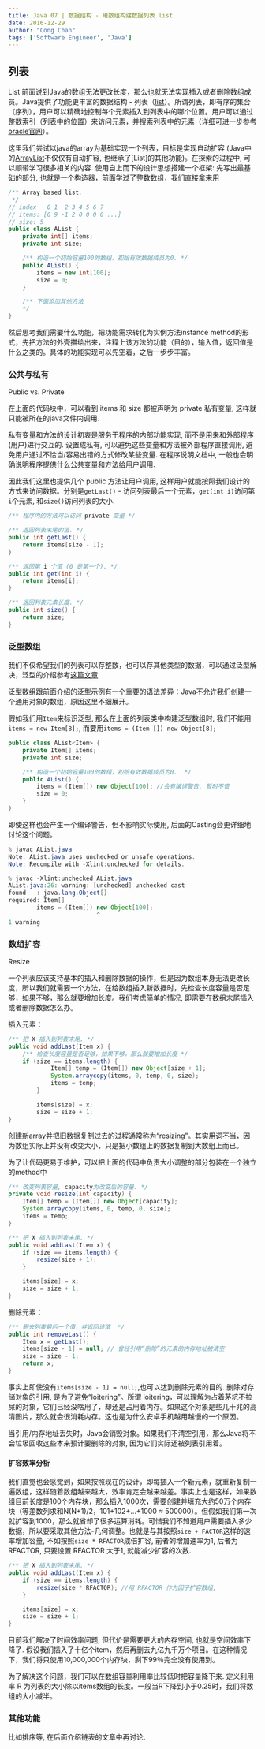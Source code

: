 ```yaml
---
title: Java 07 | 数据结构 - 用数组构建数据列表 list
date: 2016-12-29
author: "Cong Chan"
tags: ['Software Engineer', 'Java']
---
```

## 列表
List
前面说到Java的数组无法更改长度，那么也就无法实现插入或者删除数组成员。Java提供了功能更丰富的数据结构 - 列表（[list](https://docs.oracle.com/javase/8/docs/api/java/util/List.html)）。所谓列表，即有序的集合（序列），用户可以精确地控制每个元素插入到列表中的哪个位置。用户可以通过整数索引（列表中的位置）来访问元素，并搜索列表中的元素（详细可进一步参考[oracle官网](https://docs.oracle.com/javase/8/docs/api/java/util/List.html)）。
<!-- more -->
这里我们尝试以java的array为基础实现一个列表，目标是实现自动扩容 (Java中的[ArrayList](https://docs.oracle.com/javase/8/docs/api/java/util/ArrayList.html)不仅仅有自动扩容, 也继承了[List]的其他功能)。在探索的过程中, 可以顺带学习很多相关的内容.
使用自上而下的设计思想搭建一个框架:
先写出最基础的部分, 也就是一个构造器，前面学过了整数数组，我们直接拿来用
```java
/** Array based list.
 */
// index   0 1  2 3 4 5 6 7
// items: [6 9 -1 2 0 0 0 0 ...]
// size: 5
public class AList {
    private int[] items;
    private int size;

    /** 构造一个初始容量100的数组，初始有效数据成员为0. */
    public AList() {
        items = new int[100];
        size = 0;
    }

    /** 下面添加其他方法
    */
}
```

然后思考我们需要什么功能，把功能需求转化为实例方法instance method的形式，先把方法的外壳描绘出来，注释上该方法的功能（目的），输入值，返回值是什么之类的。具体的功能实现可以先空着，之后一步步丰富。

### 公共与私有
Public vs. Private

在上面的代码块中，可以看到 items 和 size 都被声明为 private 私有变量, 这样就只能被所在的java文件内调用.

私有变量和方法的设计初衷是服务于程序的内部功能实现, 而不是用来和外部程序(用户)进行交互的. 设置成私有, 可以避免这些变量和方法被外部程序直接调用, 避免用户通过不恰当/容易出错的方式修改某些变量. 在程序说明文档中, 一般也会明确说明程序提供什么公共变量和方法给用户调用.

因此我们这里也提供几个 public 方法让用户调用, 这样用户就能按照我们设计的方式来访问数据。分别是`getLast()` - 访问列表最后一个元素，`get(int i)`访问第`i`个元素, 和`size()`访问列表的大小.
```java
/** 程序内的方法可以访问 private 变量 */

/** 返回列表末尾的值. */
public int getLast() {
    return items[size - 1];
}

/** 返回第 i 个值 (0 是第一个). */
public int get(int i) {
    return items[i];
}

/** 返回列表元素长度. */
public int size() {
    return size;
}
```

### 泛型数组
我们不仅希望我们的列表可以存整数，也可以存其他类型的数据，可以通过泛型解决，泛型的介绍参考[这篇文章](/java-05-variable-types#通用数据类型).

泛型数组跟前面介绍的泛型示例有一个重要的语法差异：Java不允许我们创建一个通用对象的数组，原因这里不细展开。

假如我们用`Item`来标识泛型, 那么在上面的列表类中构建泛型数组时, 我们不能用`items = new Item[8];`, 而要用`items = (Item []) new Object[8];`
```java
public class AList<Item> {
    private Item[] items;
    private int size;

    /** 构造一个初始容量100的数组，初始有效数据成员为0.  */
    public AList() {
        items = (Item[]) new Object[100]; //会有编译警告, 暂时不管
        size = 0;
    }
}
```
即使这样也会产生一个编译警告，但不影响实际使用, 后面的Casting会更详细地讨论这个问题。
```java
% javac AList.java
Note: AList.java uses unchecked or unsafe operations.
Note: Recompile with -Xlint:unchecked for details.

% javac -Xlint:unchecked AList.java
AList.java:26: warning: [unchecked] unchecked cast
found   : java.lang.Object[]
required: Item[]
        items = (Item[]) new Object[100];
                         ^
1 warning
```

### 数组扩容
Resize

一个列表应该支持基本的插入和删除数据的操作，但是因为数组本身无法更改长度，所以我们就需要一个方法，在给数组插入新数据时，先检查长度容量是否足够，如果不够，那么就要增加长度。我们考虑简单的情况, 即需要在数组末尾插入或者删除数据怎么办。

插入元素：
```java
/** 把 X 插入到列表末尾. */
public void addLast(Item x) {
    /** 检查长度容量是否足够，如果不够，那么就要增加长度 */
    if (size == items.length) {
            Item[] temp = (Item[]) new Object[size + 1];
            System.arraycopy(items, 0, temp, 0, size);
            items = temp;
        }

        items[size] = x;
        size = size + 1;
}
```

创建新array并把旧数据复制过去的过程通常称为“resizing”。其实用词不当，因为数组实际上并没有改变大小，只是把小数组上的数据复制到大数组上而已。

为了让代码更易于维护，可以把上面的代码中负责大小调整的部分包装在一个独立的method中
```java
/** 改变列表容量, capacity为改变后的容量. */
private void resize(int capacity) {
    Item[] temp = (Item[]) new Object[capacity];
    System.arraycopy(items, 0, temp, 0, size);
    items = temp;
}

/** 把 X 插入到列表末尾. */
public void addLast(Item x) {
    if (size == items.length) {
        resize(size + 1);
    }

    items[size] = x;
    size = size + 1;
}
```

删除元素：
```java
/** 删去列表最后一个值，并返回该值  */
public int removeLast() {
    Item x = getLast();
    items[size - 1] = null; // 曾经引用“删除”的元素的内存地址被清空
    size = size - 1;
    return x;
}
```
事实上即使没有`items[size - 1] = null;`,也可以达到删除元素的目的.
删除对存储对象的引用, 是为了避免“loitering”。所谓 loitering，可以理解为占着茅坑不拉屎的对象，它们已经没啥用了，却还是占用着内存。如果这个对象是些几十兆的高清图片，那么就会很消耗内存。这也是为什么安卓手机越用越慢的一个原因。

当引用/内存地址丢失时，Java会销毁对象。如果我们不清空引用，那么Java将不会垃圾回收这些本来预计要删除的对象, 因为它们实际还被列表引用着。

#### 扩容效率分析
我们直觉也会感觉到，如果按照现在的设计，即每插入一个新元素，就重新复制一遍数组，这样随着数组越来越大，效率肯定会越来越差。事实上也是这样，如果数组目前长度是100个内存块，那么插入1000次，需要创建并填充大约50万个内存块（等差数列求和N(N+1)/2，101+102+...+1000 ≈ 500000）。但假如我们第一次就扩容到1000，那么就省却了很多运算消耗。可惜我们不知道用户需要插入多少数据，所以要采取其他方法-几何调整。也就是与其按照`size + FACTOR`这样的速率增加容量, 不如按照`size * RFACTOR`成倍扩容, 前者的增加速率为1, 后者为 RFACTOR, 只要设置 RFACTOR 大于1, 就能减少扩容的次数.
```java
/** 把 X 插入到列表末尾. */
public void addLast(Item x) {
    if (size == items.length) {
        resize(size * RFACTOR); //用 RFACTOR 作为因子扩容数组,
    }

    items[size] = x;
    size = size + 1;
}
```

目前我们解决了时间效率问题, 但代价是需要更大的内存空间, 也就是空间效率下降了. 假设我们插入了十亿个item，然后再删去九亿九千万个项目。在这种情况下，我们将只使用10,000,000个内存块，剩下99％完全没有使用到。

为了解决这个问题，我们可以在数组容量利用率比较低时把容量降下来. 定义利用率 R 为列表的大小除以items数组的长度。一般当R下降到小于0.25时，我们将数组的大小减半。

### 其他功能
比如排序等, 在后面介绍链表的文章中再讨论.
